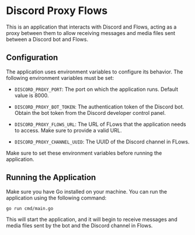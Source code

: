# Discord Proxy Flows

This is an application that interacts with Discord and Flows, acting as a proxy between them to allow receiving messages and media files sent between a Discord bot and Flows.

## Configuration

The application uses environment variables to configure its behavior. The following environment variables must be set:

- `DISCORD_PROXY_PORT`: The port on which the application runs. Default value is 8000.

- `DISCORD_PROXY_BOT_TOKEN`: The authentication token of the Discord bot. Obtain the bot token from the Discord developer control panel.

- `DISCORD_PROXY_FLOWS_URL`: The URL of FLows that the application needs to access. Make sure to provide a valid URL.

- `DISCORD_PROXY_CHANNEL_UUID`: The UUID of the Discord channel in FLows.

Make sure to set these environment variables before running the application.

## Running the Application

Make sure you have Go installed on your machine. You can run the application using the following command:

```
go run cmd/main.go
```

This will start the application, and it will begin to receive messages and media files sent by the bot and the Discord channel in Flows.
